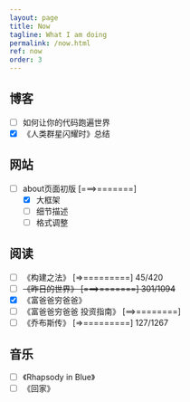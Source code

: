```yaml
---
layout: page
title: Now
tagline: What I am doing
permalink: /now.html
ref: now
order: 3
---
```


## 博客
- [ ] 如何让你的代码跑遍世界
- [x] 《人类群星闪耀时》总结

## 网站
- [ ] about页面初版 \[===>=======\]
  - [x] 大框架
  - [ ] 细节描述
  - [ ] 格式调整

## 阅读
- [ ] 《构建之法》 \[=>=========\] 45/420
- [ ] ~~《昨日的世界》 \[===>=======\] 301/1094~~
- [x] 《富爸爸穷爸爸》
- [ ] 《富爸爸穷爸爸 投资指南》 \[==>========\]
- [ ] 《乔布斯传》 \[=>=========\] 127/1267

## 音乐
- [ ] 《Rhapsody in Blue》
- [ ] 《回家》
